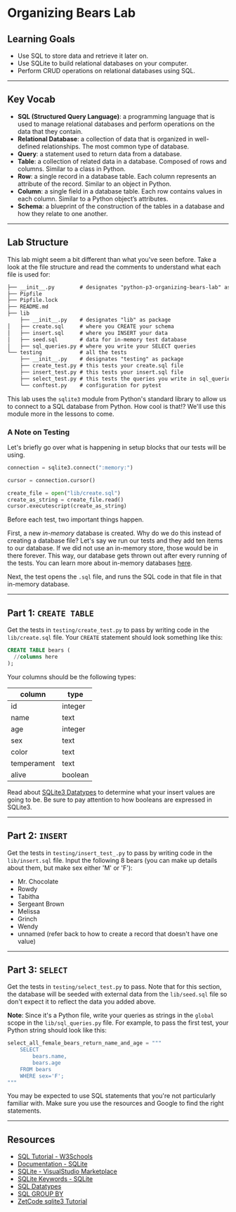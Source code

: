 # Organizing Bears Lab

## Learning Goals

- Use SQL to store data and retrieve it later on.
- Use SQLite to build relational databases on your computer.
- Perform CRUD operations on relational databases using SQL.

***

## Key Vocab

- **SQL (Structured Query Language)**: a programming language that is used to
  manage relational databases and perform operations on the data that they contain.
- **Relational Database**: a collection of data that is organized in
  well-defined relationships. The most common type of database.
- **Query**: a statement used to return data from a database.
- **Table**: a collection of related data in a database. Composed of rows and
  columns. Similar to a class in Python.
- **Row**: a single record in a database table. Each column represents an
  attribute of the record. Similar to an object in Python.
- **Column**: a single field in a database table. Each row contains values in
  each column. Similar to a Python object’s attributes.
- **Schema**: a blueprint of the construction of the tables in a database and
  how they relate to one another.

***

## Lab Structure

This lab might seem a bit different than what you've seen before. Take a look at
the file structure and read the comments to understand what each file is used
for:

```txt
├── __init__.py        # designates "python-p3-organizing-bears-lab" as package
├── Pipfile
├── Pipfile.lock
├── README.md
├── lib
    ├── __init__.py    # designates "lib" as package
│   ├── create.sql     # where you CREATE your schema
│   ├── insert.sql     # where you INSERT your data
│   ├── seed.sql       # data for in-memory test database
│   ├── sql_queries.py # where you write your SELECT queries
└── testing            # all the tests
    ├── __init__.py    # designates "testing" as package
    ├── create_test.py # this tests your create.sql file
    ├── insert_test.py # this tests your insert.sql file
    ├── select_test.py # this tests the queries you write in sql_queries.py
    └── conftest.py    # configuration for pytest
```

This lab uses the `sqlite3` module from Python's standard library to allow us
to connect to a SQL database from Python. How cool is that!? We'll use this
module more in the lessons to come.

### A Note on Testing

Let's briefly go over what is happening in setup blocks that our tests
will be using.

```py
connection = sqlite3.connect(":memory:")

cursor = connection.cursor()

create_file = open("lib/create.sql")
create_as_string = create_file.read()
cursor.executescript(create_as_string)
```

Before each test, two important things happen.

First, a new _in-memory_ database is created. Why do we do this instead of
creating a database file? Let's say we run our tests and they add ten items to
our database. If we did not use an in-memory store, those would be in there
forever. This way, our database gets thrown out after every running of the
tests. You can learn more about in-memory databases
[here](https://www.sqlite.org/inmemorydb.html).

Next, the test opens the `.sql` file, and runs the SQL code in that file in
that in-memory database.

***

## Part 1: `CREATE TABLE`

Get the tests in `testing/create_test.py` to pass by writing code in the
`lib/create.sql` file. Your `CREATE` statement should look something like this:

```sql
CREATE TABLE bears (
  //columns here
);
```

Your columns should be the following types:

| column      | type    |
| ----------- | ------- |
| id          | integer |
| name        | text    |
| age         | integer |
| sex         | text    |
| color       | text    |
| temperament | text    |
| alive       | boolean |

Read about [SQLite3 Datatypes](https://www.sqlite.org/datatype3.html) to
determine what your insert values are going to be. Be sure to pay attention to
how booleans are expressed in SQLite3.

***

## Part 2: `INSERT`

Get the tests in `testing/insert_test_.py` to pass by writing code in the
`lib/insert.sql` file. Input the following 8 bears (you can make up details
about them, but make sex either 'M' or 'F'):

- Mr. Chocolate
- Rowdy
- Tabitha
- Sergeant Brown
- Melissa
- Grinch
- Wendy
- unnamed (refer back to how to create a record that doesn't have one value)

***

## Part 3: `SELECT`

Get the tests in `testing/select_test.py` to pass. Note that for this section, the
database will be seeded with external data from the `lib/seed.sql` file so don't
expect it to reflect the data you added above.

**Note**: Since it's a Python file, write your queries as strings in the
`global` scope in the `lib/sql_queries.py` file. For example, to pass the first
test, your Python string should look like this:

```py
select_all_female_bears_return_name_and_age = """
    SELECT
        bears.name, 
        bears.age
    FROM bears
    WHERE sex='F';
"""
```

You may be expected to use SQL statements that you're not particularly familiar
with. Make sure you use the resources and Google to find the right statements.

***

## Resources

- [SQL Tutorial - W3Schools](https://www.w3schools.com/sql/)
- [Documentation - SQLite](https://www.sqlite.org/docs.html)
- [SQLite - VisualStudio Marketplace](https://marketplace.visualstudio.com/items?itemName=alexcvzz.vscode-sqlite)
- [SQLite Keywords - SQLite](https://www.sqlite.org/lang_keywords.html)
- [SQL Datatypes](https://www.sqlite.org/datatype3.html)
- [SQL GROUP BY](https://www.sqlite.org/lang_select.html#resultset)
- [ZetCode sqlite3 Tutorial](http://zetcode.com/db/sqlite/)
